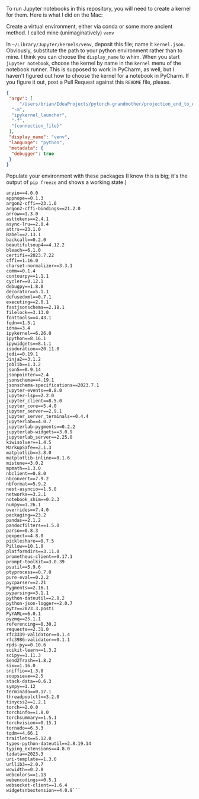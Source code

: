 To run Jupyter notebooks in this repository, you will need to create a kernel
for them. Here is what I did on the Mac:

Create a virtual environment, either via conda or some more ancient method. I
called mine (unimaginatively) `venv`

In `~/Library/Jupyter/kernels/venv`, deposit this file; name it `kernel.json`.
Obviously, substitute the path to your python environment rather than to mine.
I think you can choose the `display_name` to whim. When you start `jupyter
notebook`, choose the kernel by name in the `kernel` menu of the notebook
runner. This is supposed to work in PyCharm, as well, but I haven't figured out
how to choose the kernel for a notebook in PyCharm. If you figure it out, post a
Pull Request against this `README` file, please.

```json
{
 "argv": [
     "/Users/brian/IdeaProjects/pytorch-grandmother/projection_end_to_end/venv/bin/python",
  "-m",
  "ipykernel_launcher",
  "-f",
  "{connection_file}"
 ],
 "display_name": "venv",
 "language": "python",
 "metadata": {
  "debugger": true
 }
}
```

Populate your environment with these packages (I know this is big; it's the
output of `pip freeze` and shows a working state.)

```
anyio==4.0.0
appnope==0.1.3
argon2-cffi==23.1.0
argon2-cffi-bindings==21.2.0
arrow==1.3.0
asttokens==2.4.1
async-lru==2.0.4
attrs==23.1.0
Babel==2.13.1
backcall==0.2.0
beautifulsoup4==4.12.2
bleach==6.1.0
certifi==2023.7.22
cffi==1.16.0
charset-normalizer==3.3.1
comm==0.1.4
contourpy==1.1.1
cycler==0.12.1
debugpy==1.8.0
decorator==5.1.1
defusedxml==0.7.1
executing==2.0.1
fastjsonschema==2.18.1
filelock==3.13.0
fonttools==4.43.1
fqdn==1.5.1
idna==3.4
ipykernel==6.26.0
ipython==8.16.1
ipywidgets==8.1.1
isoduration==20.11.0
jedi==0.19.1
Jinja2==3.1.2
joblib==1.3.2
json5==0.9.14
jsonpointer==2.4
jsonschema==4.19.1
jsonschema-specifications==2023.7.1
jupyter-events==0.8.0
jupyter-lsp==2.2.0
jupyter_client==8.5.0
jupyter_core==5.4.0
jupyter_server==2.9.1
jupyter_server_terminals==0.4.4
jupyterlab==4.0.7
jupyterlab-pygments==0.2.2
jupyterlab-widgets==3.0.9
jupyterlab_server==2.25.0
kiwisolver==1.4.5
MarkupSafe==2.1.3
matplotlib==3.8.0
matplotlib-inline==0.1.6
mistune==3.0.2
mpmath==1.3.0
nbclient==0.8.0
nbconvert==7.9.2
nbformat==5.9.2
nest-asyncio==1.5.8
networkx==3.2.1
notebook_shim==0.2.3
numpy==1.26.1
overrides==7.4.0
packaging==23.2
pandas==2.1.2
pandocfilters==1.5.0
parso==0.8.3
pexpect==4.8.0
pickleshare==0.7.5
Pillow==10.1.0
platformdirs==3.11.0
prometheus-client==0.17.1
prompt-toolkit==3.0.39
psutil==5.9.6
ptyprocess==0.7.0
pure-eval==0.2.2
pycparser==2.21
Pygments==2.16.1
pyparsing==3.1.1
python-dateutil==2.8.2
python-json-logger==2.0.7
pytz==2023.3.post1
PyYAML==6.0.1
pyzmq==25.1.1
referencing==0.30.2
requests==2.31.0
rfc3339-validator==0.1.4
rfc3986-validator==0.1.1
rpds-py==0.10.6
scikit-learn==1.3.2
scipy==1.11.3
Send2Trash==1.8.2
six==1.16.0
sniffio==1.3.0
soupsieve==2.5
stack-data==0.6.3
sympy==1.12
terminado==0.17.1
threadpoolctl==3.2.0
tinycss2==1.2.1
torch==2.0.0
torchinfo==1.8.0
torchsummary==1.5.1
torchvision==0.15.1
tornado==6.3.3
tqdm==4.66.1
traitlets==5.12.0
types-python-dateutil==2.8.19.14
typing_extensions==4.8.0
tzdata==2023.3
uri-template==1.3.0
urllib3==2.0.7
wcwidth==0.2.8
webcolors==1.13
webencodings==0.5.1
websocket-client==1.6.4
widgetsnbextension==4.0.9```
